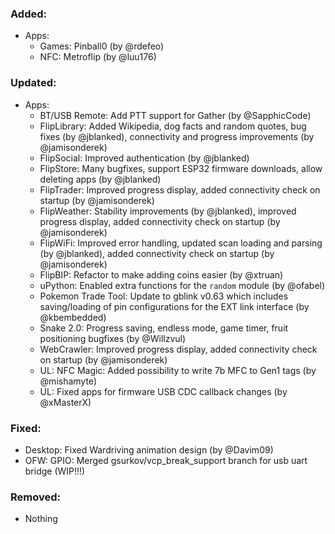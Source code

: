 ### Added:
- Apps:
  - Games: Pinball0 (by @rdefeo)
  - NFC: Metroflip (by @luu176)

### Updated:
- Apps:
  - BT/USB Remote: Add PTT support for Gather (by @SapphicCode)
  - FlipLibrary: Added Wikipedia, dog facts and random quotes, bug fixes (by @jblanked), connectivity and progress improvements (by @jamisonderek)
  - FlipSocial: Improved authentication (by @jblanked)
  - FlipStore: Many bugfixes, support ESP32 firmware downloads, allow deleting apps (by @jblanked)
  - FlipTrader: Improved progress display, added connectivity check on startup (by @jamisonderek)
  - FlipWeather: Stability improvements (by @jblanked), improved progress display, added connectivity check on startup (by @jamisonderek)
  - FlipWiFi: Improved error handling, updated scan loading and parsing (by @jblanked), added connectivity check on startup (by @jamisonderek)
  - FlipBIP: Refactor to make adding coins easier (by @xtruan)
  - uPython: Enabled extra functions for the `random` module (by @ofabel)
  - Pokemon Trade Tool: Update to gblink v0.63 which includes saving/loading of pin configurations for the EXT link interface (by @kbembedded)
  - Snake 2.0: Progress saving, endless mode, game timer, fruit positioning bugfixes (by @Willzvul)
  - WebCrawler: Improved progress display, added connectivity check on startup (by @jamisonderek)
  - UL: NFC Magic: Added possibility to write 7b MFC to Gen1 tags (by @mishamyte)
  - UL: Fixed apps for firmware USB CDC callback changes (by @xMasterX)

### Fixed:
- Desktop: Fixed Wardriving animation design (by @Davim09)
- OFW: GPIO: Merged gsurkov/vcp_break_support branch for usb uart bridge (WIP!!!)

### Removed:
- Nothing
